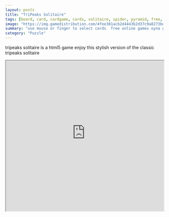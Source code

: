 ```yaml
---
layout: posts
title: "TriPeaks Solitaire"
tags: [board, card, cardgame, cards, solitaire, spider, pyramid, free, online, games, oyna, game, free, games, play, play, games]
image: "https://img.gamedistribution.com/4fee381acb2d4443b2d37c9a8273bd88.jpg"
summary: "use mouse or finger to select cards  free online games oyna game free games play play games"
category: "Puzzle"
---
```


tripeaks solitaire is a html5 game enjoy this stylish version of the classic tripeaks solitaire

<iframe width="100%" height="480px;" src="https://html5.gamedistribution.com/4fee381acb2d4443b2d37c9a8273bd88/"></iframe>